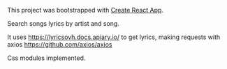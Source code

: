 This project was bootstrapped with [Create React App](https://github.com/facebookincubator/create-react-app).

Search songs lyrics by artist and song.

It uses https://lyricsovh.docs.apiary.io/ to get lyrics, making requests with axios https://github.com/axios/axios

Css modules implemented.